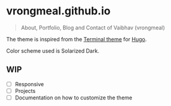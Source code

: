 # vrongmeal.github.io

> About, Portfolio, Blog and Contact of Vaibhav (vrongmeal)

The theme is inspired from the [Terminal theme](//themes.gohugo.io/theme/hugo-theme-terminal/) for [Hugo](//gohugo.io).

Color scheme used is Solarized Dark.

## WIP

- [ ] Responsive
- [ ] Projects
- [ ] Documentation on how to customize the theme
